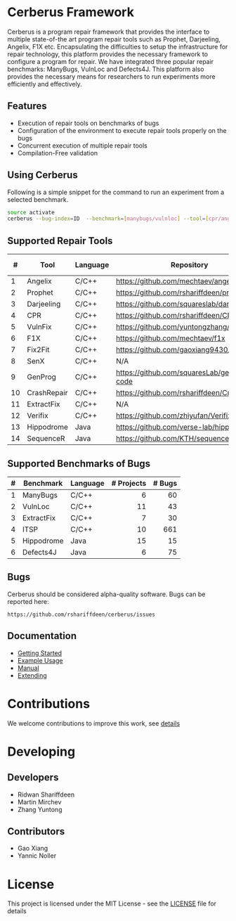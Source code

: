 # Cerberus Framework
Cerberus is a program repair framework that provides the interface to multiple
state-of-the art program repair tools such as Prophet, Darjeeling, Angelix, F1X etc.
Encapsulating the difficulties to setup the infrastructure for repair technology, this platform provides
the necessary framework to configure a program for repair. We have integrated three popular repair
benchmarks: ManyBugs, VulnLoc and Defects4J. This platform also provides the necessary means for researchers to
run experiments more efficiently and effectively.


## Features

* Execution of repair tools on benchmarks of bugs
* Configuration of the environment to execute repair tools properly on the bugs
* Concurrent execution of multiple repair tools 
* Compilation-Free validation

## Using Cerberus
Following is a simple snippet for the command to run an experiment from a selected benchmark.

```bash
source activate
cerberus --bug-index=ID  --benchmark=[manybugs/vulnloc] --tool=[cpr/angelix/prophet/f1x]
```


## Supported Repair Tools
  
| #  | Tool          | Language | Repository                                      | Commit id |  
| -- | ------------- | -------- | ----------------------------------------------- | --------  |  
| 1  | Angelix       | C/C++    | https://github.com/mechtaev/angelix             | 01396ac   |  
| 2  | Prophet       | C/C++    | https://github.com/rshariffdeen/prophet         | 5f8c688   |  
| 3  | Darjeeling    | C/C++    | https://github.com/squareslab/darjeeling        | ed6fb3e   |  
| 4  | CPR           | C/C++    | https://github.com/rshariffdeen/CPR             | 4863c60   |  
| 5  | VulnFix       | C/C++    | https://github.com/yuntongzhang/vulnfix         | 44bdbab   |  
| 6  | F1X           | C/C++    | https://github.com/mechtaev/f1x                 | e4a225e   |  
| 7  | Fix2Fit       | C/C++    | https://github.com/gaoxiang9430/Fix2Fit         | 349e4ba   |  
| 8  | SenX          | C/C++    | N/A                                             | N/A       |  
| 9  | GenProg       | C/C++    | https://github.com/squaresLab/genprog-code      | 0b25153   |  
| 10 | CrashRepair   | C/C++    | https://github.com/rshariffdeen/CrashRepair     | 23430d9   |  
| 11 | ExtractFix    | C/C++    | N/A                                             | N/A       |
| 12 | Verifix       | C/C++    | https://github.com/zhiyufan/Verifix             | 6d5bda0   |
| 13 | Hippodrome    | Java     | https://github.com/verse-lab/hippodrome         | 012f291   |
| 14 | SequenceR     | Java     | https://github.com/KTH/sequencer                | 3bd0cd4   |

## Supported Benchmarks of Bugs

| # | Benchmark         | Language | # Projects | # Bugs |  
| - | ----------------- | -------- | ----------:| ------:|  
| 1 | ManyBugs          | C/C++    |          6 |     60 |  
| 2 | VulnLoc           | C/C++    |         11 |     43 |  
| 3 | ExtractFix        | C/C++    |          7 |     30 |
| 4 | ITSP              | C/C++    |         10 |    661 |
| 5 | Hippodrome        | Java     |         15 |     15 |
| 6 | Defects4J         | Java     |          6 |     75 |

## Bugs ##
Cerberus should be considered alpha-quality software. Bugs can be reported here:

    https://github.com/rshariffdeen/cerberus/issues

## Documentation ##

* [Getting Started](doc/GetStart.md)
* [Example Usage](doc/Examples.md)
* [Manual](doc/Manual.md)
* [Extending](doc/Extending.md)


# Contributions 
We welcome contributions to improve this work, see [details](doc/Contributing.md)

# Developing

## Developers ##
* Ridwan Shariffdeen
* Martin Mirchev
* Zhang Yuntong

## Contributors ##
* Gao Xiang
* Yannic Noller

# License
This project is licensed under the MIT License - see the [LICENSE](LICENSE) file for details

